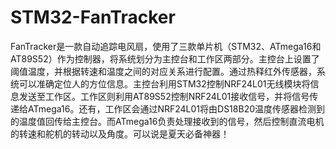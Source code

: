# STM32-FanTracker
FanTracker是一款自动追踪电风扇，使用了三款单片机（STM32、ATmega16和AT89S52）作为控制器，将系统划分为主控台和工作区两部分。主控台上设置了阈值温度，并根据转速和温度之间的对应关系进行配置。通过热释红外传感器，系统可以准确定位人的方位信息。主控台利用STM32控制NRF24L01无线模块将信息发送至工作区。工作区则利用AT89S52控制NRF24L01接收信号，并将信号传递给ATmega16。还有，工作区会通过NRF24L01将由DS18B20温度传感器检测到的温度值回传给主控台。而ATmega16负责处理接收到的信号，然后控制直流电机的转速和舵机的转动以及角度。可以说是夏天必备神器！



